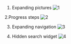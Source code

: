 1. Expanding pictures
![1](https://github.com/MarkTheBoy/50days50projects/assets/146758649/888a7f29-0957-4967-b1d2-b1311811c465)

2.Progress steps
![2](https://github.com/MarkTheBoy/50days50projects/assets/146758649/56da8fe6-9b25-4469-8177-0a631898d8b7)

3. Expanding navigation
![3](https://github.com/MarkTheBoy/50days50projects/assets/146758649/d543522f-781b-4274-8fe0-921c35077889)

4. Hidden search widget
![4](https://github.com/MarkTheBoy/50days50projects/assets/146758649/2027f809-62a6-4c37-abb6-db81fa95fa25)
